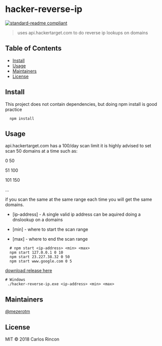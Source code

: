 # hacker-reverse-ip

[![standard-readme compliant](https://img.shields.io/badge/standard--readme-OK-green.svg?style=flat-square)](https://github.com/RichardLitt/standard-readme)

> uses api.hackertarget.com to do reverse ip lookups on domains

## Table of Contents

- [Install](#install)
- [Usage](#usage)
- [Maintainers](#maintainers)
- [License](#license)

## Install
This project does not contain dependencies, but doing npm install is good practice
```
  npm install
```

## Usage



api.hackertarget.com has a 100/day scan limit it is highly advised to set scan 50 domains at a time such as:

0 50

51 100

101 150

...


if you scan the same <ip-address> at the same range each time you will get the same domains.

- [ip-address] - A single valid ip address can be aquired doing a dnslookup on a domains

- [min] - where to start the scan range

- [max] - where to end the scan range
```
  # npm start <ip-address> <min> <max>
  npm start 127.0.0.1 0 10
  npm start 23.227.38.32 0 50
  npm start www.google.com 0 5
```

[download release here](https://github.com/mezerotm/hacker-reverse-ip/releases)
```
# Windows
 ./hacker-reverse-ip.exe <ip-address> <min> <max>
```

## Maintainers

[@mezerotm](https://github.com/mezerotm)


## License

MIT © 2018 Carlos Rincon
